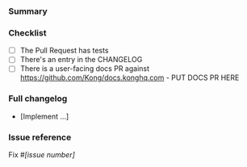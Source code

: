<!--
NOTE: Please read the CONTRIBUTING.md guidelines before submitting your patch,
and ensure you followed them all:
https://github.com/Kong/kong/blob/master/CONTRIBUTING.md#contributing
-->

### Summary

<!--- Why is this change required? What problem does it solve? -->

### Checklist

- [ ] The Pull Request has tests
- [ ] There's an entry in the CHANGELOG
- [ ] There is a user-facing docs PR against https://github.com/Kong/docs.konghq.com - PUT DOCS PR HERE

### Full changelog

* [Implement ...]

### Issue reference

<!--- If it fixes an open issue, please link to the issue here. -->
Fix #_[issue number]_
